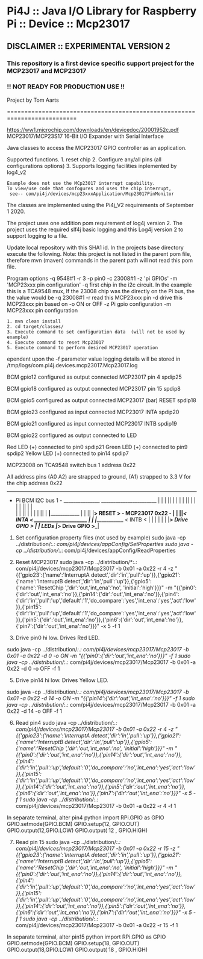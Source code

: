 Pi4J :: Java I/O Library for Raspberry Pi :: Device :: Mcp23017
==========================================================================

## DISCLAIMER :: EXPERIMENTAL VERSION 2 

### This repository is a first device specific support project for the MCP23017 and MCP23017

### !! NOT READY FOR PRODUCTION USE !!

Project by Tom Aarts

==========================================================================

https://ww1.microchip.com/downloads/en/devicedoc/20001952c.pdf
MCP23017/MCP23S17
16-Bit I/O Expander with Serial Interface


           
Java classes to access the MCP23017 GPIO controller as an application. 


Supported functions.
    1. reset chip
    2. Configure any/all pins (all configurations options)
    3. Supports logging facilities inplemented by log4_v2
    
    Example does not use the MCp23017 interrupt capability. 
    To view/use code that confogures and uses the chip interrupt,
     see-- com/pi4j/devices/mcp23xxxApplication/Mcp23017PinMonitor 
    
The classes are implemented using the Pi4j_V2 requirements of September 1 2020.

The project uses one addition pom requirement of log4j version 2. The project
uses the required slf4j basic logging and this Log4j version 2 to support
logging to a file.

Update local repository with this SHA1 id.
In the projects base directory execute the following. Note: this project is not
listed in the parent pom file, therefore mvn (maven) commands in the parent
path will not read this pom file.


Program options
 -q 9548#1    -r 3  -p pin0 -c 23008#1   -z 'pi GPIOs'  -m 'MCP23xxx pin configuration'
-q  first chip in the i2c circuit. In the example this is a TCA9548 mux, If the 23008 chip was the 
directly on the Pi bus, the the value would be -q 23008#1
-r read this MCP23xxx pin
-d drive this MCP23xxx pin based on -o  ON or OFF
-z Pi gpio configuration
-m MCP23xxx pin configuration

    1. mvn clean install
    2. cd target/classes/
    3. Execute command to set configuration data  (will not be used by example)
    4. Execute command to reset Mcp23017
    5. Execute command to perform desired MCP23017 operation
    
  


ependent upon the -f parameter value logging details will be stored in
/tmp/logs/com.pi4j.devices.mcp23017.Mcp23017.log

  

 
 BCM gpio12 configured as output connected MCP23017 pin 4            spdip25
 
 BCM gpio18 configured as output connected MCP23017 pin 15           spdip8

 BCM gpio5 configured as output connected MCP23017 (bar) RESET       spdip18
 
 BCM gpio23 configured as input connected MCP23017 INTA              spdip20
 
 BCM gpio21 configured as input connected MCP23017 INTB              spdip19

 BCM gpio22 configured as output connected to LED
 
 
 Red LED (+) connected to pin0         spdip21
 Green LED (+) connected to pin9       spdip2
 Yellow LED (+) connected to pin14     spdip7
  
 

MCP23008 on TCA9548 switch bus 1  address 0x22

All address pins (A0 A2) are strapped to ground, (A1) strapped to 3.3 V  for the chip address 0x22

_______________________           
- Pi BCM    I2C bus 1 -  _______________ 
_______________________                 |
  | |  ||    |                          |
  | |  ||    |                          |
  | |  ||    |                          |  
  | |  ||    |                          |
  | |  ||    |                      ____|________________
  | |  ||    |__________> RESET >   -   MCP23017   0x22 -
  | |  ||_______________< INTA  <   _____________________
  | |  |________________ < INTB <      | |    |    |   |
  | |___________________> Drive GPIO > | |        LEDs 
  |_____________________> Drive GPIO >___|
 

 
1. Set configuration property files  (not used by example)
  sudo java -cp ../distribution/*:.:  com/pi4j/devices/appConfig/SetProperties
  sudo java -cp ../distribution/*:.:  com/pi4j/devices/appConfig/ReadProperties


3.  Reset MCP23017
  sudo java -cp ../distribution/*:.:     com/pi4j/devices/mcp23017/Mcp23017   -b 0x01 -a 0x22   -r 4   -z "{{'gpio23':{'name':'InterruptA detect','dir':'in','pull':'up'}},{'gpio21':{'name':'InterruptB detect','dir':'in','pull':'up'}},{'gpio5':{'name':'ResetChip ','dir':'out,'int_ena':'no', 'initial':'high'}}}"    -m   "{{'pin0':{'dir':'out','int_ena':'no'}},{'pin14':{'dir':'out','int_ena':'no'}},{'pin4':{'dir':'in','pull':'up','default':'1','do_compare':'yes','int_ena':'yes','act':'low'}},{'pin15':{'dir':'in','pull':'up','default':'1','do_compare':'yes','int_ena':'yes','act':'low'}},{'pin5':{'dir':'out','int_ena':'no'}},{'pin6':{'dir':'out','int_ena':'no'}},{'pin7':{'dir':'out','int_ena':'no'}}}"  -x 5 -f 1
 
 

4. Drive pin0 hi low.  Drives Red LED.

 sudo java -cp ../distribution/*:.:     com/pi4j/devices/mcp23017/Mcp23017   -b 0x01 -a 0x22    -d 0 -o ON   -m   "{{'pin0':{'dir':'out','int_ena':'no'}}}"   -f 1
 sudo java -cp ../distribution/*:.:     com/pi4j/devices/mcp23017/Mcp23017   -b 0x01 -a 0x22    -d 0 -o OFF   -f 1

5. Drive pin14 hi low.   Drives Yellow LED.

 sudo java -cp ../distribution/*:.:     com/pi4j/devices/mcp23017/Mcp23017   -b 0x01 -a 0x22    -d 14 -o ON    -m   "{{'pin14':{'dir':'out','int_ena':'no'}}}"  -f 1
 sudo java -cp ../distribution/*:.:     com/pi4j/devices/mcp23017/Mcp23017   -b 0x01 -a 0x22    -d 14 -o OFF   -f 1

6. Read pin4
 sudo java -cp ../distribution/*:.:     com/pi4j/devices/mcp23017/Mcp23017  -b 0x01 -a 0x22   -r 4      -z "{{'gpio23':{'name':'InterruptA detect','dir':'in','pull':'up'}},{'gpio21':{'name':'InterruptB detect','dir':'in','pull':'up'}},{'gpio5':{'name':'ResetChip ','dir':'out,'int_ena':'no', 'initial':'high'}}}"    -m   "{{'pin0':{'dir':'out','int_ena':'no'}},{'pin14':{'dir':'out','int_ena':'no'}},{'pin4':{'dir':'in','pull':'up','default':'0','do_compare':'no','int_ena':'yes','act':'low'}},{'pin15':{'dir':'in','pull':'up','default':'0','do_compare':'no','int_ena':'yes','act':'low'}},{'pin14':{'dir':'out','int_ena':'no'}},{'pin5':{'dir':'out','int_ena':'no'}},{'pin6':{'dir':'out','int_ena':'no'}},{'pin7':{'dir':'out','int_ena':'no'}}}"  -x 5 -f 1
 sudo java -cp ../distribution/*:.:     com/pi4j/devices/mcp23017/Mcp23017  -b 0x01 -a 0x22   -r 4  -f 1   

In separate terminal, alter pin4
python
import RPi.GPIO as GPIO
GPIO.setmode(GPIO.BCM)
GPIO.setup(12, GPIO.OUT) 
GPIO.output(12,GPIO.LOW)
GPIO.output( 12 , GPIO.HIGH)



7. Read pin 15
  sudo java -cp ../distribution/*:.:     com/pi4j/devices/mcp23017/Mcp23017 -b 0x01 -a 0x22   -r 15     -z "{{'gpio23':{'name':'InterruptA detect','dir':'in','pull':'up'}},{'gpio21':{'name':'InterruptB detect','dir':'in','pull':'up'}},{'gpio5':{'name':'ResetChip ','dir':'out,'int_ena':'no', 'initial':'high'}}}"    -m   "{{'pin0':{'dir':'out','int_ena':'no'}},{'pin14':{'dir':'out','int_ena':'no'}},{'pin4':{'dir':'in','pull':'up','default':'0','do_compare':'no','int_ena':'yes','act':'low'}},{'pin15':{'dir':'in','pull':'up','default':'0','do_compare':'no','int_ena':'yes','act':'low'}},{'pin14':{'dir':'out','int_ena':'no'}},{'pin5':{'dir':'out','int_ena':'no'}},{'pin6':{'dir':'out','int_ena':'no'}},{'pin7':{'dir':'out','int_ena':'no'}}}"  -x 5 -f 1
  sudo java -cp ../distribution/*:.:     com/pi4j/devices/mcp23017/Mcp23017 -b 0x01 -a 0x22   -r 15   -f 1


In separate terminal, alter pin15
python
import RPi.GPIO as GPIO
GPIO.setmode(GPIO.BCM)
GPIO.setup(18, GPIO.OUT) 
GPIO.output(18,GPIO.LOW)
GPIO.output( 18 , GPIO.HIGH)



